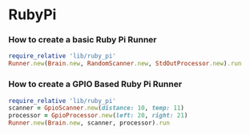 # RubyPi

### How to create a basic Ruby Pi Runner

```ruby
require_relative 'lib/ruby_pi'
Runner.new(Brain.new, RandomScanner.new, StdOutProcessor.new).run
```

### How to create a GPIO Based Ruby Pi Runner

```ruby
require_relative 'lib/ruby_pi'
scanner = GpioScanner.new(distance: 10, temp: 11)
processor = GpioProcessor.new(left: 20, right: 21)
Runner.new(Brain.new, scanner, processor).run
```
